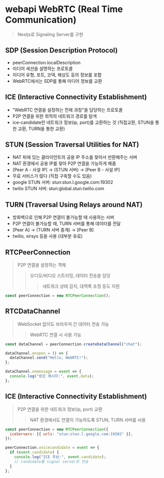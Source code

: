 # webapi WebRTC (Real Time Communication)

> Nestjs로 Signaling Server를 구현

## SDP (Session Description Protocol)

- peerConnection.localDescription
- 미디어 세션을 설명하는 프로토콜
- 미디어 유형, 포트, 코덱, 해상도 등의 정보를 포함
- WebRTC에서는 SDP를 통해 미디어 정보를 교환

## ICE (Interactive Connectivity Establishment)

- "WebRTC 연결을 설정하는 전체 과정"을 담당하는 프로토콜
- P2P 연결을 위한 최적의 네트워크 경로를 탐색
- ice-candidate란 네트워크 정보(ip, port)를 교환하는 것 (직접교환, STUN을 통한 교환, TURN을 통한 교환)

## STUN (Session Traversal Utilities for NAT)

- NAT 뒤에 있는 클라이언트의 공용 IP 주소를 찾아서 반환해주는 서버
- NAT 환경에서 공용 IP를 찾아 P2P 연결을 가능하게 해줌
- [Peer A - 사설 IP] → (STUN 서버) → [Peer B - 사설 IP]
- 무료 서비스가 많다 (직접 구축할 수도 있음)
- google STUN 서버: stun:stun.l.google.com:19302
- twilio STUN 서버: stun:global.stun.twilio.com

## TURN (Traversal Using Relays around NAT)

- 방화벽으로 인해 P2P 연결이 불가능할 때 사용하는 서버
- P2P 연결이 불가능할 때, TURN 서버를 통해 데이터를 전달
- [Peer A] → (TURN 서버 중계) → [Peer B]
- twilio, xirsys 등을 사용 (대부분 유료)

## RTCPeerConnection

> P2P 연결을 설정하는 객체
>
> > 오디오/비디오 스트리밍, 데이터 전송을 담당
> >
> > > 네트워크 상태 감지, 대역폭 조정 등도 지원

```js
const peerConnection = new RTCPeerConnection();
```

## RTCDataChannel

> WebSocket 없이도 브라우저 간 데이터 전송 가능
>
> > WebRTC 연결 시 사용 가능

```js
const dataChannel = peerConnection.createDataChannel("chat");

dataChannel.onopen = () => {
  dataChannel.send("Hello, WebRTC!");
};

dataChannel.onmessage = event => {
  console.log("받은 메시지:", event.data);
};
```

## ICE (Interactive Connectivity Establishment)

> P2P 연결을 위한 네트워크 정보(ip, port) 교환
>
> > NAT 환경에서도 연결이 가능하도록 STUN, TURN 서버를 사용

```js
const peerConnection = new RTCPeerConnection({
  iceServers: [{ urls: "stun:stun.l.google.com:19302" }],
});

peerConnection.onicecandidate = event => {
  if (event.candidate) {
    console.log("ICE 후보:", event.candidate);
    // candidate를 signal server로 전송
  }
};
```
